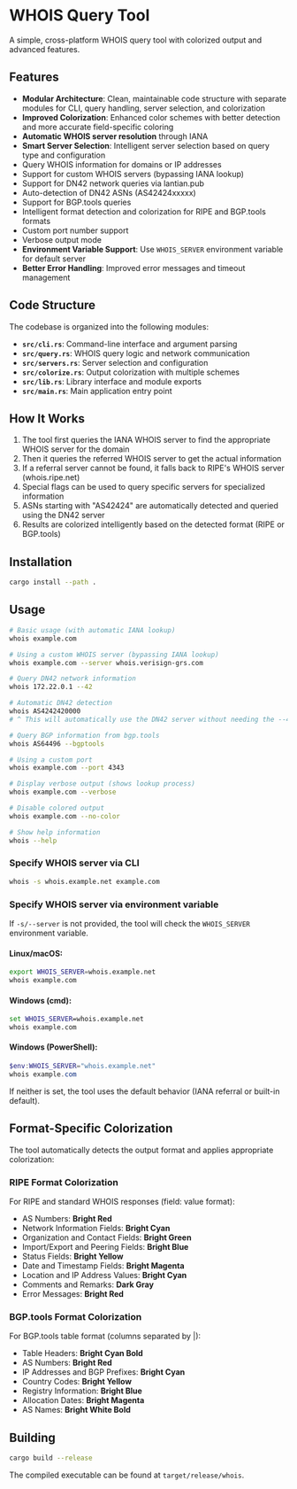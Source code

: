 # WHOIS Query Tool

A simple, cross-platform WHOIS query tool with colorized output and advanced features.

## Features

- **Modular Architecture**: Clean, maintainable code structure with separate modules for CLI, query handling, server selection, and colorization
- **Improved Colorization**: Enhanced color schemes with better detection and more accurate field-specific coloring
- **Automatic WHOIS server resolution** through IANA
- **Smart Server Selection**: Intelligent server selection based on query type and configuration
- Query WHOIS information for domains or IP addresses
- Support for custom WHOIS servers (bypassing IANA lookup)
- Support for DN42 network queries via lantian.pub
- Auto-detection of DN42 ASNs (AS42424xxxxx)
- Support for BGP.tools queries
- Intelligent format detection and colorization for RIPE and BGP.tools formats
- Custom port number support
- Verbose output mode
- **Environment Variable Support**: Use `WHOIS_SERVER` environment variable for default server
- **Better Error Handling**: Improved error messages and timeout management

## Code Structure

The codebase is organized into the following modules:

- **`src/cli.rs`**: Command-line interface and argument parsing
- **`src/query.rs`**: WHOIS query logic and network communication
- **`src/servers.rs`**: Server selection and configuration
- **`src/colorize.rs`**: Output colorization with multiple schemes
- **`src/lib.rs`**: Library interface and module exports
- **`src/main.rs`**: Main application entry point

## How It Works

1. The tool first queries the IANA WHOIS server to find the appropriate WHOIS server for the domain
2. Then it queries the referred WHOIS server to get the actual information
3. If a referral server cannot be found, it falls back to RIPE's WHOIS server (whois.ripe.net)
4. Special flags can be used to query specific servers for specialized information
5. ASNs starting with "AS42424" are automatically detected and queried using the DN42 server
6. Results are colorized intelligently based on the detected format (RIPE or BGP.tools)

## Installation

```bash
cargo install --path .
```

## Usage

```bash
# Basic usage (with automatic IANA lookup)
whois example.com

# Using a custom WHOIS server (bypassing IANA lookup)
whois example.com --server whois.verisign-grs.com

# Query DN42 network information
whois 172.22.0.1 --42

# Automatic DN42 detection
whois AS4242420000
# ^ This will automatically use the DN42 server without needing the --42 flag

# Query BGP information from bgp.tools
whois AS64496 --bgptools

# Using a custom port
whois example.com --port 4343

# Display verbose output (shows lookup process)
whois example.com --verbose

# Disable colored output
whois example.com --no-color

# Show help information
whois --help
```

### Specify WHOIS server via CLI
```bash
whois -s whois.example.net example.com
```

### Specify WHOIS server via environment variable
If `-s/--server` is not provided, the tool will check the `WHOIS_SERVER` environment variable.

#### Linux/macOS:
```bash
export WHOIS_SERVER=whois.example.net
whois example.com
```

#### Windows (cmd):
```bat
set WHOIS_SERVER=whois.example.net
whois example.com
```

#### Windows (PowerShell):
```powershell
$env:WHOIS_SERVER="whois.example.net"
whois example.com
```

If neither is set, the tool uses the default behavior (IANA referral or built-in default).

## Format-Specific Colorization

The tool automatically detects the output format and applies appropriate colorization:

### RIPE Format Colorization

For RIPE and standard WHOIS responses (field: value format):

- AS Numbers: **Bright Red**
- Network Information Fields: **Bright Cyan**
- Organization and Contact Fields: **Bright Green**
- Import/Export and Peering Fields: **Bright Blue**
- Status Fields: **Bright Yellow**
- Date and Timestamp Fields: **Bright Magenta**
- Location and IP Address Values: **Bright Cyan**
- Comments and Remarks: **Dark Gray**
- Error Messages: **Bright Red**

### BGP.tools Format Colorization

For BGP.tools table format (columns separated by |):

- Table Headers: **Bright Cyan Bold**
- AS Numbers: **Bright Red**
- IP Addresses and BGP Prefixes: **Bright Cyan**
- Country Codes: **Bright Yellow**
- Registry Information: **Bright Blue**
- Allocation Dates: **Bright Magenta**
- AS Names: **Bright White Bold**

## Building

```bash
cargo build --release
```

The compiled executable can be found at `target/release/whois`. 